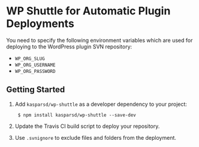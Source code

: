 # WP Shuttle for Automatic Plugin Deployments

You need to specify the following environment variables which are used for deploying to the WordPress plugin SVN repository:

- `WP_ORG_SLUG`
- `WP_ORG_USERNAME`
- `WP_ORG_PASSWORD`

## Getting Started

1. Add `kasparsd/wp-shuttle` as a developer dependency to your project:

		$ npm install kasparsd/wp-shuttle --save-dev

2. Update the Travis CI build script to deploy your repository.

3. Use `.svnignore` to exclude files and folders from the deployment.
